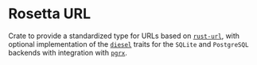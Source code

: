# Rosetta URL

Crate to provide a standardized type for URLs based on [`rust-url`](https://github.com/servo/rust-url), with optional implementation of the [`diesel`](https://github.com/diesel-rs/diesel/blob/master/guide_drafts/custom_types.md) traits for the `SQLite` and `PostgreSQL` backends with integration with [`pgrx`](https://github.com/pgcentralfoundation/pgrx).
